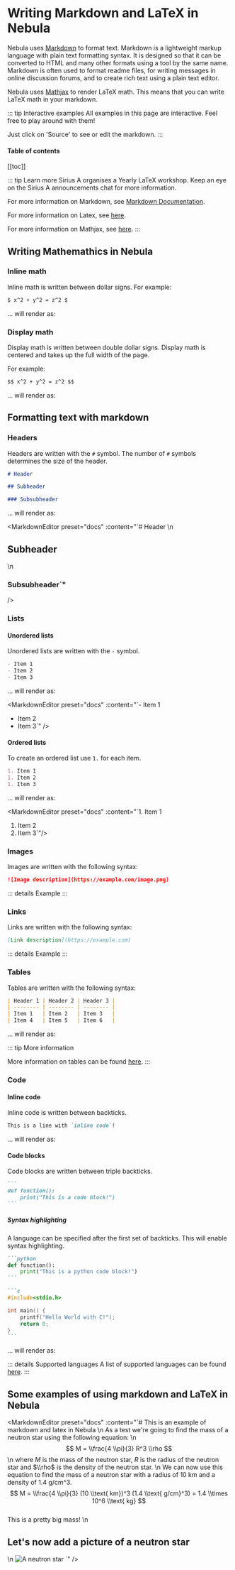 # Writing Markdown and LaTeX in Nebula

<script setup lang="ts">
    import MarkdownEditor from '../../../nebula/src/js/components/MarkdownEditor.vue'
</script>



Nebula uses [Markdown](https://www.markdownguide.org/) to format text. Markdown is a lightweight markup language with plain text formatting syntax. It is designed so that it can be converted to HTML and many other formats using a tool by the same name. Markdown is often used to format readme files, for writing messages in online discussion forums, and to create rich text using a plain text editor.

Nebula uses [Mathjax](https://www.mathjax.org/) to render LaTeX math. This means that you can write LaTeX math in your markdown.

::: tip Interactive examples
All examples in this page are interactive. Feel free to play around with them!

Just click on 'Source' to see or edit the markdown.
:::

#### Table of contents
[[toc]]

::: tip Learn more
Sirius A organises a Yearly LaTeX workshop. Keep an eye on the Sirius A announcements chat for more information.

For more information on Markdown, see [Markdown Documentation](https://www.markdownguide.org/).

For more information on Latex, see [here](https://www.overleaf.com/learn/latex/Mathematical_expressions).

For more information on Mathjax, see [here](https://www.mathjax.org/).
:::

## Writing Mathemathics in Nebula

### Inline math
Inline math is written between dollar signs. For example:

```md
$ x^2 + y^2 = z^2 $
```

... will render as:
<MarkdownEditor 
    preset="docs"
    :content="`$ x^2 + y^2 = z^2 $`"/>

### Display math

Display math is written between double dollar signs. Display math is centered and takes up the full width of the page.

For example:

```md
$$ x^2 + y^2 = z^2 $$
```

... will render as:

<MarkdownEditor 
    preset="docs"
    :content="`$$ x^2 + y^2 = z^2 $$`"/>

## Formatting text with markdown

### Headers

Headers are written with the `#` symbol. The number of `#` symbols determines the size of the header. 

```md
# Header

## Subheader

### Subsubheader
```

... will render as:

<MarkdownEditor 
    preset="docs"
    :content="`# Header
\n
## Subheader
\n
### Subsubheader`"
/>

### Lists


#### Unordered lists

Unordered lists are written with the `-` symbol.

```md
- Item 1
- Item 2
- Item 3
```

... will render as:

<MarkdownEditor 
    preset="docs"
    :content="`- Item 1
- Item 2
- Item 3`"
/>


#### Ordered lists

To create an ordered list use `1.` for each item.

```md
1. Item 1
1. Item 2
1. Item 3
```

... will render as:

<MarkdownEditor 
    preset="docs"
    :content="`1. Item 1
1. Item 2
1. Item 3`"/>


### Images

Images are written with the following syntax:

```md
![Image description](https://example.com/image.png)
```

::: details Example
<MarkdownEditor 
    preset="docs"
    :content="`![A neutron star](https://upload.wikimedia.org/wikipedia/commons/1/1d/Neutron_Star_simulation.png)`"
/>
:::

### Links

Links are written with the following syntax:

```md
[Link description](https://example.com)
```

::: details Example
<MarkdownEditor 
    preset="docs"
    :content="`[Sirius A](https://siriusa.nl)`"
/>
:::

### Tables

Tables are written with the following syntax:

```md
| Header 1 | Header 2 | Header 3 |
| -------- | -------- | -------- |
| Item 1   | Item 2   | Item 3   |
| Item 4   | Item 5   | Item 6   |
```

... will render as:

<MarkdownEditor 
    preset="docs"
    :content="`\
| Header 1 | Header 2 | Header 3 |
| -------- | -------- | -------- |
| Item 1   | Item 2   | Item 3   |
| Item 4   | Item 5   | Item 6   |`"
/>

::: tip More information

More information on tables can be found [here](https://www.markdownguide.org/extended-syntax/#tables).
:::

### Code

#### Inline code

Inline code is written between backticks.

```md
This is a line with `inline code`!
```

... will render as:

<MarkdownEditor
    preset="docs"
    :content="`This is a line with \`inline code\`!`" />

#### Code blocks

Code blocks are written between triple backticks.

````md
```
def function():
    print("This is a code block!")
```
````

##### Syntax highlighting
A language can be specified after the first set of backticks. This will enable syntax highlighting.


````md
```python
def function():
    print("This is a python code block!")
```

```c
#include<stdio.h>

int main() {
    printf("Hello World with C!");
    return 0;
}
```
````

... will render as:

<MarkdownEditor
    preset="docs"
    :options="{
        tabToIndentToggle: true,
        }"
    :content="`\`\`\`python
def function():
    print('This is a python code block!')
\`\`\`\n
\`\`\`c
#include<stdio.h>\n
int main() {
	printf('Hello World with C!');
	return 0;
}
\`\`\``" />

::: details Supported languages
A list of supported languages can be found [here](https://github.com/shikijs/shiki/blob/main/packages/shiki/src/languages.ts).
:::


## Some examples of using markdown and LaTeX in Nebula

<MarkdownEditor 
    preset="docs"
    :content="`# This is an example of markdown and latex in Nebula
\n
As a test we're going to find the mass of a neutron star using the following equation:
\n
$$ M = \\frac{4 \\pi}{3} R^3 \\rho $$
\n
where $M$ is the mass of the neutron star, $R$ is the radius of the neutron star and $\\rho$ is the density of the neutron star.
\n
We can now use this equation to find the mass of a neutron star with a radius of 10 km and a density of 1.4 g/cm^3.
\
$$ M = \\frac{4 \\pi}{3} (10 \\text{ km})^3 (1.4 \\text{ g/cm}^3) = 1.4 \\times 10^6 \\text{ kg} $$
\
This is a pretty big mass!
\n
## Let's now add a picture of a neutron star
\n
![A neutron star](https://upload.wikimedia.org/wikipedia/commons/1/1d/Neutron_Star_simulation.png)
`"
/>